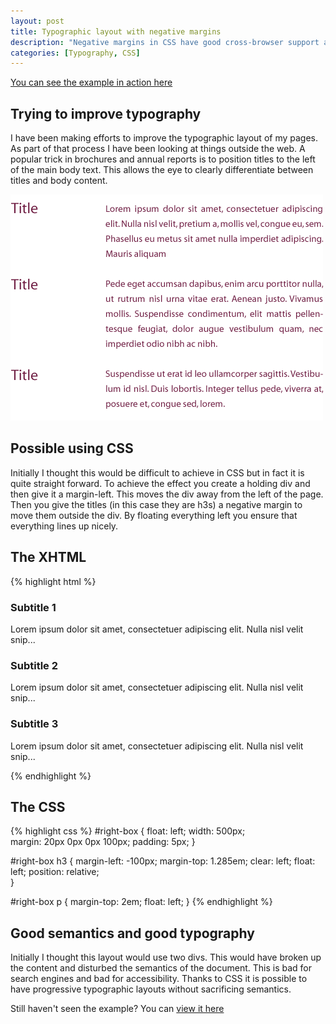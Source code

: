 ```yaml
--- 
layout: post
title: Typographic layout with negative margins
description: "Negative margins in CSS have good cross-browser support and are underused. Using negative margins you can improve typographic layouts without compromising the semantics of your document. "
categories: [Typography, CSS]
---
```

[You can see the example in action here][1]

## Trying to improve typography

I have been making efforts to improve the typographic layout of my pages. As part of that process I have been looking at things outside the web. A popular trick in brochures and annual reports is to position titles to the left of the main body text. This allows the eye to clearly differentiate between titles and body content.

![Example layout with negative margins][2] 
## Possible using CSS

Initially I thought this would be difficult to achieve in CSS but in fact it is quite straight forward. To achieve the effect you create a holding div and then give it a margin-left. This moves the div away from the left of the page. Then you give the titles (in this case they are h3s) a negative margin to move them outside the div. By floating everything left you ensure that everything lines up nicely. 

## The XHTML 

{% highlight html %}
<div id="my-holding-div">
    <h3>Subtitle 1</h3>
    <p>Lorem ipsum dolor sit amet, consectetuer adipiscing elit. Nulla nisl velit snip...</p>
    <h3>Subtitle 2</h3>
    <p>Lorem ipsum dolor sit amet, consectetuer adipiscing elit. Nulla nisl velit snip...</p>
    <h3>Subtitle 3</h3>
    <p>Lorem ipsum dolor sit amet, consectetuer adipiscing elit. Nulla nisl velit snip...</p>
</div>
{% endhighlight %}

## The CSS 

{% highlight css %}
#right-box
    {
    float: left;
    width: 500px;    
    margin: 20px 0px 0px 100px;
    padding: 5px;
}

#right-box h3
    {
    margin-left: -100px;
    margin-top: 1.285em;
    clear: left;
    float: left;
    position: relative;    
}

#right-box p
    {
    margin-top: 2em;
    float: left;
} 
{% endhighlight %}

## Good semantics and good typography

Initially I thought this layout would use two divs. This would have broken up the content and disturbed the semantics of the document. This is bad for search engines and bad for accessibility. Thanks to CSS it is possible to have progressive typographic layouts without sacrificing semantics.

Still haven't seen the example? You can [view it here][1]

 [1]: http://www.shapeshed.com/examples/negative-margins-typography
 [2]: /images/articles/layout.png "Example layout with negative margins"

